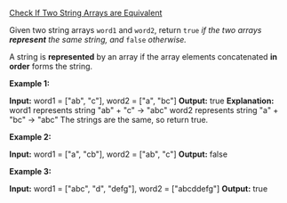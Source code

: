 [Check If Two String Arrays are Equivalent](https://leetcode.com/problems/check-if-two-string-arrays-are-equivalent/)


Given two string arrays  `word1`  and  `word2`, return  `true` _if the two arrays  **represent**  the same string, and_ `false` _otherwise._

A string is  **represented**  by an array if the array elements concatenated  **in order**  forms the string.


**Example 1:**

**Input:** word1 = ["ab", "c"], word2 = ["a", "bc"]
**Output:** true
**Explanation:**
word1 represents string "ab" + "c" -> "abc"
word2 represents string "a" + "bc" -> "abc"
The strings are the same, so return true.

**Example 2:**

**Input:** word1 = ["a", "cb"], word2 = ["ab", "c"]
**Output:** false

**Example 3:**

**Input:** word1  = ["abc", "d", "defg"], word2 = ["abcddefg"]
**Output:** true















